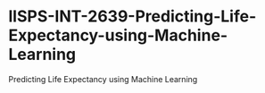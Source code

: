 # llSPS-INT-2639-Predicting-Life-Expectancy-using-Machine-Learning
Predicting Life Expectancy using Machine Learning
